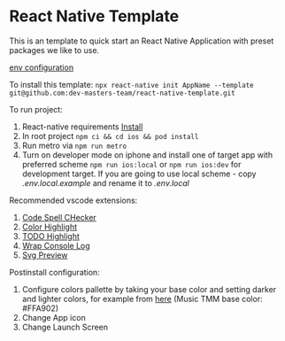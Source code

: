 # React Native Template
This is an template to quick start an React Native Application with preset packages we like to use.

[env configuration](https://medium.com/armenotech/configure-environment-variables-with-react-native-config-for-ios-and-android-7079c0842d8b)

To install this template: 
```npx react-native init AppName --template git@github.com:dev-masters-team/react-native-template.git```

To run project:
1. React-native requirements [Install](https://reactnative.dev/docs/set-up-your-environment)
2. In root project `npm ci && cd ios && pod install`
3. Run metro via `npm run metro` 
4. Turn on developer mode on iphone and install one of target app with preferred scheme `npm run ios:local` or `npm run ios:dev` for development target. If you are going to use local scheme - copy _.env.local.example_ and rename it to _.env.local_


Recommended vscode extensions:
1. [Code Spell CHecker](https://marketplace.visualstudio.com/items?itemName=streetsidesoftware.code-spell-checker)
2. [Color Highlight](https://marketplace.visualstudio.com/items?itemName=naumovs.color-highlight)
3. [TODO Highlight](https://marketplace.visualstudio.com/items?itemName=wayou.vscode-todo-highlight)
4. [Wrap Console Log](https://marketplace.visualstudio.com/items?itemName=midnightsyntax.vscode-wrap-console-log)
5. [Svg Preview](https://marketplace.visualstudio.com/items?itemName=SimonSiefke.svg-preview)

Postinstall configuration:
1. Configure colors pallette by taking your base color and setting darker and lighter colors, for example from [here](https://www.w3schools.com/colors/colors_picker.asp) (Music TMM base color: #FFA902)
2. Change App icon
3. Change Launch Screen